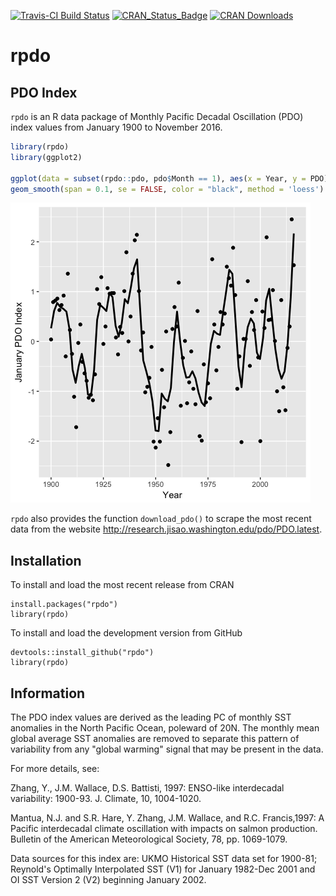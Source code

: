 <!-- README.md is generated from README.Rmd. Please edit that file -->
[![Travis-CI Build Status](https://travis-ci.org/poissonconsulting/rpdo.svg?branch=master)](https://travis-ci.org/poissonconsulting/rpdo) [![CRAN\_Status\_Badge](http://www.r-pkg.org/badges/version/rpdo)](https://cran.r-project.org/package=rpdo) [![CRAN Downloads](http://cranlogs.r-pkg.org/badges/grand-total/rpdo)](https://CRAN.R-project.org/package=rpdo)

rpdo
====

PDO Index
---------

`rpdo` is an R data package of Monthly Pacific Decadal Oscillation (PDO) index values from January 1900 to November 2016.

``` r
library(rpdo)
library(ggplot2)

ggplot(data = subset(rpdo::pdo, pdo$Month == 1), aes(x = Year, y = PDO)) + 
geom_smooth(span = 0.1, se = FALSE, color = "black", method = 'loess') + geom_point() + ylab("January PDO Index")
```

![Pacific Decadal Oscillation (PDO) Index for January by year.](README_files/figure-markdown_github/unnamed-chunk-1-1.png)

`rpdo` also provides the function `download_pdo()` to scrape the most recent data from the website <http://research.jisao.washington.edu/pdo/PDO.latest>.

Installation
------------

To install and load the most recent release from CRAN

    install.packages("rpdo")
    library(rpdo)

To install and load the development version from GitHub

    devtools::install_github("rpdo")
    library(rpdo)

Information
-----------

The PDO index values are derived as the leading PC of monthly SST anomalies in the North Pacific Ocean, poleward of 20N. The monthly mean global average SST anomalies are removed to separate this pattern of variability from any "global warming" signal that may be present in the data.

For more details, see:

Zhang, Y., J.M. Wallace, D.S. Battisti, 1997: ENSO-like interdecadal variability: 1900-93. J. Climate, 10, 1004-1020.

Mantua, N.J. and S.R. Hare, Y. Zhang, J.M. Wallace, and R.C. Francis,1997: A Pacific interdecadal climate oscillation with impacts on salmon production. Bulletin of the American Meteorological Society, 78, pp. 1069-1079.

Data sources for this index are: UKMO Historical SST data set for 1900-81; Reynold's Optimally Interpolated SST (V1) for January 1982-Dec 2001 and OI SST Version 2 (V2) beginning January 2002.
